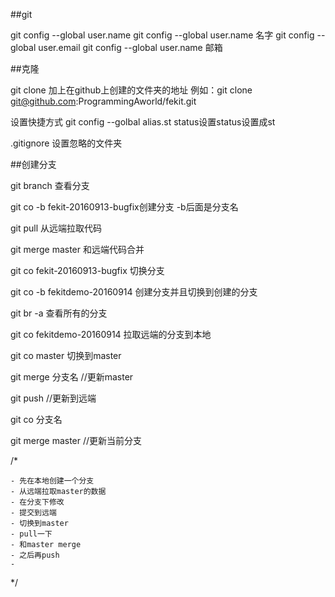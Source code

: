 ##git 

git config --global user.name
git config --global user.name 名字
git config --global user.email
git config --global user.name 邮箱


##克隆

git clone 加上在github上创建的文件夹的地址
例如：git clone git@github.com:ProgrammingAworld/fekit.git

设置快捷方式
git config --golbal alias.st status设置status设置成st

.gitignore 设置忽略的文件夹

##创建分支
   
git branch 查看分支

git co -b fekit-20160913-bugfix创建分支 -b后面是分支名

git pull 从远端拉取代码

git merge master 和远端代码合并

git co fekit-20160913-bugfix 切换分支

 git co -b fekitdemo-20160914 创建分支并且切换到创建的分支

git br -a 查看所有的分支

git co fekitdemo-20160914 拉取远端的分支到本地

git co master 切换到master

git merge 分支名  //更新master

git push  //更新到远端

git co 分支名

git merge master  //更新当前分支



/*

	- 先在本地创建一个分支
	- 从远端拉取master的数据
	- 在分支下修改
	- 提交到远端
	- 切换到master
	- pull一下
	- 和master merge
	- 之后再push
	- 

*/